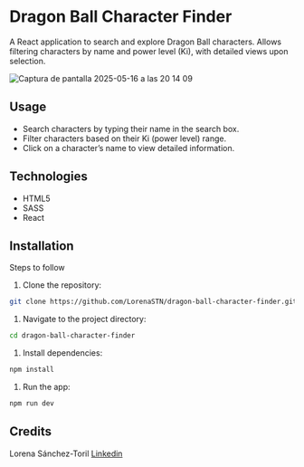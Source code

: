 
# Dragon Ball Character Finder

A React application to search and explore Dragon Ball characters. Allows filtering characters by name and power level (Ki), with detailed views upon selection.

![Captura de pantalla 2025-05-16 a las 20 14 09](https://github.com/user-attachments/assets/3b703180-acaf-4016-9b25-c740a92e4783)

## Usage

- Search characters by typing their name in the search box.
- Filter characters based on their Ki (power level) range.
- Click on a character’s name to view detailed information.

## Technologies

- HTML5
- SASS
- React

## Installation

Steps to follow

1. Clone the repository:

```bash
git clone https://github.com/LorenaSTN/dragon-ball-character-finder.git
```

1. Navigate to the project directory:

```bash
cd dragon-ball-character-finder
```

1. Install dependencies:

```bash
npm install
```

1. Run the app:

```bash
npm run dev
```

## Credits

Lorena Sánchez-Toril
[Linkedin](https://www.linkedin.com/in/lorena-sancheztoril/)
